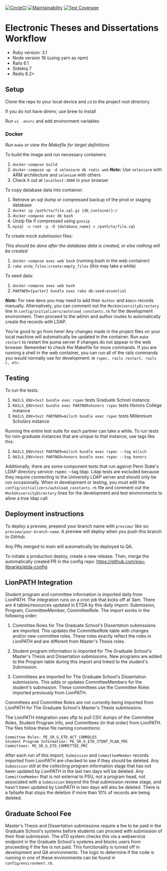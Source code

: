 [![CircleCI](https://circleci.com/gh/psu-libraries/etda_workflow.svg?style=svg)](https://circleci.com/gh/psu-stewardship/etda_workflow)
[![Maintainability](https://api.codeclimate.com/v1/badges/a38c9040c48fe53aaa85/maintainability)](https://codeclimate.com/github/psu-libraries/etda_workflow/maintainability)
[![Test Coverage](https://api.codeclimate.com/v1/badges/a38c9040c48fe53aaa85/test_coverage)](https://codeclimate.com/github/psu-libraries/etda_workflow/test_coverage)

# Electronic Theses and Dissertations Workflow

* Ruby version: 3.1
* Node version 16 (using yarn as npm)
* Rails 6.1
* Sidekiq 7
* Redis 6.2+

## Setup

Clone the repo to your local device and `cd` to the project root directory

If you do not have direnv, use brew to install 

Run `vi .envrc` and add environment variables

### Docker

*Run `make` or view the Makefile for target definitions*

To build the image and run necessary containers:

 1. `docker-compose build`
 2. `docker-compose up -d seleniarm db redis web` **_Note:_** Use `seleniarm` with ARM architecture and `selenium` with others
 3. Check it out at `localhost:3000` in your browser

To copy database data into container:

1. Retrieve an sql dump or compressed backup of the prod or staging database
2. `docker cp /path/to/file.sql.gz {db_container}:/`
3. `docker-compose exec db bash`
4. Unzip file if compressed using `gunzip`
5. `mysql -u root -p -D {database_name} < /path/to/file.sql`

To create mock submission files:

*This should be done after the database data is created, or else nothing will be created*

1. `docker-compose exec web bash` (running bash in the web container)
2. `rake etda_files:create:empty_files` (this may take a while)

To seed data:

1. `docker-compose exec web bash`
2. `PARTNER={parter} bundle exec rake db:seed:essential`

**_Note:_** For new devs you may need to add their `Author` and `Admin` records manually.  Alternatively, you can comment out the `MockUniversityDirectory` line
 in `config/initializers/autoload_constants.rb` for the development environment.  Then proceed to the admin and author routes to automatically create the records with LDAP.

You're good to go from here!  Any changes made in the project files on your local machine will automatically be updated in the container.  Run `make restart` to restart the puma server if changes do not appear in the web browser.  Remember to check the Makefile for more commands.  If you are running a shell in the web container, you can run all of the rails commands you would normally use for development: ie `rspec, rails restart, rails c, etc.`

## Testing

   To run the tests:
   1.  `RAILS_ENV=test bundle exec rspec` tests Graduate School instance   
   2.  `RAILS_ENV=test bundle exec PARTNER=honors rspec` tests Honors College instance
   3.  `RAILS_ENV=test PARTNER=milsch bundle exec rspec` tests Millennium Scholars instance

   Running the entire test suite for each partner can take a while.  To run tests for non-graduate instances that are unique to that instance, use tags like this:

   1. `RAILS_ENV=test PARTNER=milsch bundle exec rspec --tag milsch`
   1. `RAILS_ENV=test PARTNER=honors bundle exec rspec --tag honors`

   Additionally, there are some component tests that run against Penn State's LDAP directory service: rspec --tag ldap. Ldap tests are excluded because they require connecting to the University LDAP server and should only be run occasionally.  When in development or testing, you must edit the `config/initializers/autoload_constants.rb` file and comment out the `MockUniversityDirectory` lines for the development and test environments to allow a true ldap call.

## Deployment instructions

To deploy a preview, prepend your branch name with `preview/` like so: `preview/your-branch-name`. A preview will deploy when you push this branch to GitHub.

Any PRs merged to main will automatically be deployed to QA.

To initiate a production deploy, create a new release. Then, merge the automatically created PR in the config repo: https://github.com/psu-libraries/etda-config

## LionPATH Integration

Student program and committee information is imported daily from LionPATH.  The integration runs on a cron job that kicks off at 3am.  There are 4 tables/resources updated in ETDA by this daily import: Submission, Program, CommitteeMember, CommitteeRole.  The import works in the following order:

1. Committee Roles for The Graduate School's Dissertation submissions are imported.  This updates the CommitteeRole table with changes and/or new committee roles.  These roles exactly reflect the roles in LionPATH and are different from Master's Thesis roles.

2. Student program information is imported for The Graduate School's Master's Thesis and Dissertation submissions.  New programs are added to the Program table during this import and linked to the student's Submission.

3. Committees are imported for The Graduate School's Dissertation submissions.  This adds or updates CommitteeMembers for the student's submission.  These committees use the Committee Roles imported previously from LionPATH.

Committees and Committee Roles are not currently being imported from LionPATH for The Graduate School's Master's Thesis submissions.

The LionPATH integration uses sftp to pull CSV dumps of the Committee Roles, Student Program info, and Committees (in that order) from LionPATH.  The files follow these file naming conventions:

	Committee Roles: PE_SR_G_ETD_ACT_COMROLES
	Student Program Information: PE_SR_G_ETD_STDNT_PLAN_PRC
	Committees: PE_SR_G_ETD_COMMITTEE_PRC
	
After each run of this import, `Submission` and `CommitteeMember` records imported from LionPATH are checked to see if they should be deleted.  Any `Submission` still at the collecting program information stage that has not been updated by LionPATH in the last two days will be deleted.  Any `CommitteeMember` that is not external to PSU, not a program head, not associated with a `Submission` beyond the final submission review stage, and hasn't been updated by LionPATH in two days will also be deleted. There is a failsafe that stops the deletion if more than 10% of records are being deleted.

## Graduate School Fee

Master's Thesis and Dissertation submissions require a fee to be paid in the Graduate School's systems before students can proceed with submission of their final submission.  The eTD system checks this via a webservice endpoint in the Graduate School's systems and blocks users from proceeding if the fee is not paid.  This functionality is turned off in development and QA environments.  The logic to determine if the code is running in one of these environments can be found in `config/environment.rb`.
